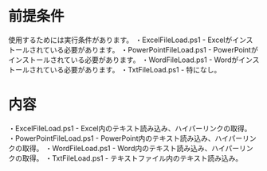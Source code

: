 # 前提条件
使用するためには実行条件があります。
・ExcelFileLoad.ps1      - Excelがインストールされている必要があります。
・PowerPointFileLoad.ps1 - PowerPointがインストールされている必要があります。
・WordFileLoad.ps1       - Wordがインストールされている必要があります。
・TxtFileLoad.ps1        - 特になし。

# 内容
・ExcelFileLoad.ps1      - Excel内のテキスト読み込み、ハイパーリンクの取得。
・PowerPointFileLoad.ps1 - PowerPoint内のテキスト読み込み、ハイパーリンクの取得。
・WordFileLoad.ps1       - Word内のテキスト読み込み、ハイパーリンクの取得。
・TxtFileLoad.ps1        - テキストファイル内のテキスト読み込み。
